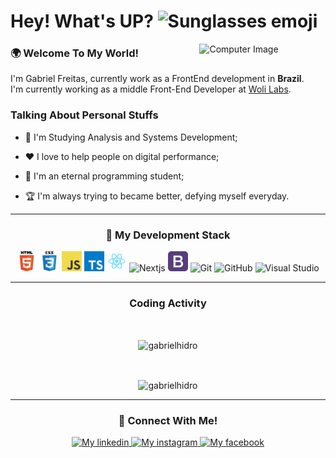 # Hey! What's UP? <img width="70" src="https://emojis.slackmojis.com/emojis/images/1531849430/4246/blob-sunglasses.gif?1531849430" alt="Sunglasses emoji" />

<img align="right" width="40%" src="https://raw.githubusercontent.com/MicaelliMedeiros/micaellimedeiros/master/image/computer-illustration.png" alt="Computer Image" />

### 🌍 Welcome To My World!

<p>
  I'm Gabriel Freitas, currently work as a FrontEnd development in <b>Brazil</b>.
  <br/>
  I'm currently working as a middle Front-End Developer at <a href="https://www.woli.com.br/">Woli Labs</a>.
</p>

### Talking About Personal Stuffs

 - 🚀 I'm Studying Analysis and Systems Development;

 - ❤️ I love to help people on digital performance;

 - 🌱 I'm an eternal programming student; 

 - 🏆 I'm always trying to became better, defying myself everyday.
_______________________________________________________________

<h3 align="center">🚀 My Development Stack</h3>

<p align="center">
  <img height="32" src="https://raw.githubusercontent.com/github/explore/80688e429a7d4ef2fca1e82350fe8e3517d3494d/topics/html/html.png" alt="HTML5" />
  <img height="32" src="https://raw.githubusercontent.com/github/explore/80688e429a7d4ef2fca1e82350fe8e3517d3494d/topics/css/css.png" alt="CSS" />
  <img height="32" src="https://raw.githubusercontent.com/github/explore/80688e429a7d4ef2fca1e82350fe8e3517d3494d/topics/javascript/javascript.png" alt="Javascript" />
  <img height="32" src="https://raw.githubusercontent.com/github/explore/80688e429a7d4ef2fca1e82350fe8e3517d3494d/topics/typescript/typescript.png" alt="Typescript" />
  <img height="32" src="https://raw.githubusercontent.com/github/explore/80688e429a7d4ef2fca1e82350fe8e3517d3494d/topics/react/react.png" alt="Reactjs" />
  <img height="32" src="https://www.mundojs.com.br/wp-content/uploads/2018/10/maxresdefault-1232x693.jpg" alt="Nextjs" />
  <img height="32" src="https://raw.githubusercontent.com/github/explore/80688e429a7d4ef2fca1e82350fe8e3517d3494d/topics/bootstrap/bootstrap.png" alt="Bootstrap" />
  <img height="32" src="https://upload.wikimedia.org/wikipedia/commons/thumb/3/3f/Git_icon.svg/1024px-Git_icon.svg.png" alt="Git" />
  <img height="32" src="https://cdn3.iconfinder.com/data/icons/inficons/512/github.png" alt="GitHub" />
  <img height="32" src="https://img.icons8.com/color/452/visual-studio.png" alt="Visual Studio" />
</p>

_______________________________________________________________

<h3 align="center">Coding Activity</h3>

<br/>

<p align="center">
   <img align="center" src="https://github-readme-stats.vercel.app/api?username=gabrielhidro&show_icons=true&theme=dracula&locale=en" alt="gabrielhidro" />
</p>

<br />

<p align="center">
 <img align="center" src="https://github-readme-streak-stats.herokuapp.com/?user=gabrielhidro&theme=dark" alt="gabrielhidro" />
</p>

_______________________________________________________________
 
<h3 align="center">📱 Connect With Me!</h3>

<p align="center">
  <a href="https://www.linkedin.com/in/gabriel-freitas-3910061b0/">
    <img alt="My linkedin" src="https://img.shields.io/static/v1?label=Linkedin&message=gabriel_freitas&color=blue&style=for-the-badge&logo=Linkedin" />
  </a>

  <a href="https://www.instagram.com/gabriel_hardyfilth/">
    <img alt="My instagram" src="https://img.shields.io/static/v1?label=instagram&message=gabriel_hardyfilth&color=pink&style=for-the-badge&logo=Instagram" />
  </a> 

  <a href="https://www.facebook.com/gabrielfraitas">
    <img alt="My facebook" src="https://img.shields.io/static/v1?label=facebook&message=gabriel.freitas&color=blue&style=for-the-badge&logo=Facebook" />
  </a> 
</p>



